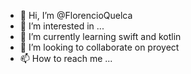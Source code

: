 - 👋 Hi, I’m @FlorencioQuelca
- 👀 I’m interested in ...
- 🌱 I’m currently learning swift and kotlin
- 💞️ I’m looking to collaborate on proyect
- 📫 How to reach me ...

<!---
florenslonwe2019/florenslonwe2019 is a ✨ special ✨ repository because its `README.md` (this file) appears on your GitHub profile.
You can click the Preview link to take a look at your changes.
--->
